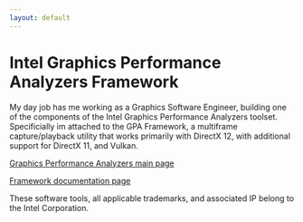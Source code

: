 ```yaml
---
layout: default
---
```

# Intel Graphics Performance Analyzers Framework
My day job has me working as a Graphics Software Engineer, building one of the components of the Intel Graphics Performance Analyzers toolset. Specificially im attached to the GPA Framework, a multiframe capture/playback utility that works primarily with DirectX 12, with additional support for DirectX 11, and Vulkan.

[Graphics Performance Analyzers main page](https://www.intel.com/content/www/us/en/developer/tools/graphics-performance-analyzers/overview.html)

[Framework documentation page](https://intel.github.io/gpasdk-doc/)

These software tools, all applicable trademarks, and associated IP belong to the Intel Corporation.